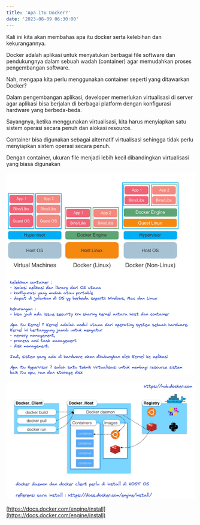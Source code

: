 ```yaml
---
title: 'Apa itu Docker?'
date: '2023-08-09 06:30:00'
---
```


Kali ini kita akan membahas apa itu docker serta kelebihan dan kekurangannya.

Docker adalah aplikasi untuk menyatukan berbagai file software dan pendukungnya dalam sebuah wadah (container) agar memudahkan proses pengembangan software.

Nah, mengapa kita perlu menggunakan container seperti yang ditawarkan Docker?

Dalam pengembangan aplikasi, developer memerlukan virtualisasi di server agar aplikasi bisa berjalan di berbagai platform dengan konfigurasi hardware yang berbeda-beda.

Sayangnya, ketika menggunakan virtualisasi, kita harus menyiapkan satu sistem operasi secara penuh dan alokasi resource.

Container bisa digunakan sebagai alternatif virtualisasi sehingga tidak perlu menyiapkan sistem operasi secara penuh. 

Dengan container, ukuran file menjadi lebih kecil dibandingkan virtualisasi yang biasa digunakan

![gambar](./diagram-arch.png)

![gambar](./diagram-arch-2.png)

[https://docs.docker.com/engine/install](https://docs.docker.com/engine/install)
